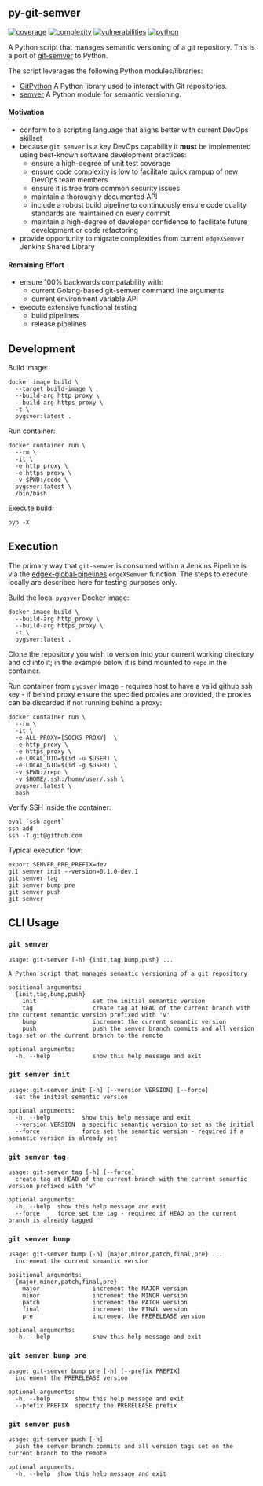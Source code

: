## py-git-semver
[![coverage](https://img.shields.io/badge/coverage-100.0%25-brightgreen)](https://pybuilder.io/)
[![complexity](https://img.shields.io/badge/complexity-Simple:%205-brightgreen)](https://radon.readthedocs.io/en/latest/api.html#module-radon.complexity)
[![vulnerabilities](https://img.shields.io/badge/vulnerabilities-None-brightgreen)](https://pypi.org/project/bandit/)
[![python](https://img.shields.io/badge/python-3.9-teal)](https://www.python.org/downloads/)

A Python script that manages semantic versioning of a git repository. This is a port of [git-semver](https://github.com/edgexfoundry/git-semver) to Python.

The script leverages the following Python modules/libraries:
* [GitPython](https://pypi.org/project/GitPython/) A Python library used to interact with Git repositories.
* [semver](https://pypi.org/project/semver/) A Python module for semantic versioning.

#### Motivation
* conform to a scripting language that aligns better with current DevOps skillset
* because `git semver` is a key DevOps capability it **must** be implemented using best-known software development practices:
  * ensure a high-degree of unit test coverage
  * ensure code complexity is low to facilitate quick rampup of new DevOps team members
  * ensure it is free from common security issues
  * maintain a thoroughly documented API
  * include a robust build pipeline to continuously ensure code quality standards are maintained on every commit
  * maintain a high-degree of developer confidence to facilitate future development or code refactoring
* provide opportunity to migrate complexities from current `edgeXSemver` Jenkins Shared Library

#### Remaining Effort
* ensure 100% backwards compatability with:
  * current Golang-based git-semver command line arguments
  * current environment variable API
* execute extensive functional testing
  * build pipelines
  * release pipelines


## Development

Build image:
```
docker image build \
  --target build-image \
  --build-arg http_proxy \
  --build-arg https_proxy \
  -t \
  pygsver:latest .
```

Run container:
```
docker container run \
  --rm \
  -it \
  -e http_proxy \
  -e https_proxy \
  -v $PWD:/code \
  pygsver:latest \
  /bin/bash
```

Execute build:
```
pyb -X
```

## Execution
The primary way that `git-semver` is consumed within a Jenkins Pipeline is via the [edgex-global-pipelines](https://github.com/edgexfoundry/edgex-global-pipelines) `edgeXSemver` function.  The steps to execute locally are described here for testing purposes only.

Build the local `pygsver` Docker image:
```
docker image build \
  --build-arg http_proxy \
  --build-arg https_proxy \
  -t \
  pygsver:latest .
```

Clone the repository you wish to version into your current working directory and cd into it; in the example below it is bind mounted to `repo` in the container.

Run container from `pygsver` image - requires host to have a valid github ssh key - if behind proxy ensure the specified proxies are provided, the proxies can be discarded if not running behind a proxy:
```
docker container run \
  --rm \
  -it \
  -e ALL_PROXY=[SOCKS_PROXY]  \
  -e http_proxy \
  -e https_proxy \
  -e LOCAL_UID=$(id -u $USER) \
  -e LOCAL_GID=$(id -g $USER) \
  -v $PWD:/repo \
  -v $HOME/.ssh:/home/user/.ssh \
  pygsver:latest \
  bash
```

Verify SSH inside the container:
```
eval `ssh-agent`
ssh-add
ssh -T git@github.com
```

Typical execution flow:
```
export SEMVER_PRE_PREFIX=dev
git semver init --version=0.1.0-dev.1
git semver tag
git semver bump pre
git semver push
git semver
```

## CLI Usage

### `git semver`
```
usage: git-semver [-h] {init,tag,bump,push} ...

A Python script that manages semantic versioning of a git repository

positional arguments:
  {init,tag,bump,push}
    init                set the initial semantic version
    tag                 create tag at HEAD of the current branch with the current semantic version prefixed with 'v'
    bump                increment the current semantic version
    push                push the semver branch commits and all version tags set on the current branch to the remote

optional arguments:
  -h, --help            show this help message and exit
```

### `git semver init`
```
usage: git-semver init [-h] [--version VERSION] [--force]
  set the initial semantic version

optional arguments:
  -h, --help         show this help message and exit
  --version VERSION  a specific semantic version to set as the initial
  --force            force set the semantic version - required if a semantic version is already set
```

### `git semver tag`
```
usage: git-semver tag [-h] [--force]
  create tag at HEAD of the current branch with the current semantic version prefixed with 'v'

optional arguments:
  -h, --help  show this help message and exit
  --force     force set the tag - required if HEAD on the current branch is already tagged
```

### `git semver bump`
```
usage: git-semver bump [-h] {major,minor,patch,final,pre} ...
  increment the current semantic version

positional arguments:
  {major,minor,patch,final,pre}
    major               increment the MAJOR version
    minor               increment the MINOR version
    patch               increment the PATCH version
    final               increment the FINAL version
    pre                 increment the PRERELEASE version

optional arguments:
  -h, --help            show this help message and exit
```

### `git semver bump pre`
```
usage: git-semver bump pre [-h] [--prefix PREFIX]
  increment the PRERELEASE version

optional arguments:
  -h, --help       show this help message and exit
  --prefix PREFIX  specify the PRERELEASE prefix
```

### `git semver push`
```
usage: git-semver push [-h]
  push the semver branch commits and all version tags set on the current branch to the remote

optional arguments:
  -h, --help  show this help message and exit
```
